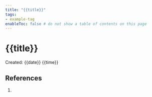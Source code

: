 ```yaml
---
title: "{{title}}"
tags:
- example-tag
enableToc: false # do not show a table of contents on this page
---
```


# {{title}}

Created: {{date}} {{time}}



## References
1. 

